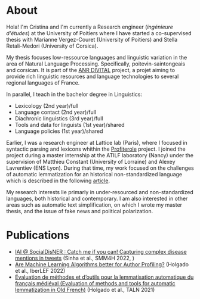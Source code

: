 
# About

Hola! I'm Cristina and I'm currently a Research engineer (*ingénieure d'études*) at the University of Poitiers where I have started a co-supervised thesis with Marianne Vergez-Couret (University of Poitiers) and Stella Retali-Medori (University of Corsica).

My thesis focuses low-ressource languages and linguistic variation in the area of Natural Language Processing. Specifically, poitevin-saintongeais and corsican. It is part of the [ANR DIVITAL](https://anr.fr/Project-ANR-17-CE23-0025) project, a projet aiming to provide rich linguistic resources and language technologies to several regional languages of France.

In parallel, I teach in the bachelor degree in Linguistics:

- Lexicology (2nd year)/full
- Language contact (2nd year)/full
- Diachronic linguistics (3rd year)/full
- Tools and data for linguists (1st year)/shared
- Language policies (1st year)/shared

Earlier, I was a research engineer at Lattice lab (Paris), where I focused in syntactic parsing and lexicons whithin the [Profiterole](https://www.lattice.cnrs.fr/amp/projets/projets-passes/projets-anr/projet-anr-profiterole/) project. I joined the project during a master internship at the ATILF laboratory (Nancy) under the supervision of Matthieu Constant (University of Lorraine) and Alexey Lavrentiev (ENS Lyon). During that time, my work focused on the challenges of automatic lemmatization for an historical non-standardized language which is described in the following [article](https://aclanthology.org/2021.jeptalnrecital-taln.14/).

My research interests lie primarly in under-resourced and non-standardized languages, both historical and contemporary. I am also interested in other areas such as automatic text simplification, on which I wrote my master thesis, and the issue of fake news and political polarization.


# Publications
- [IAI @ SocialDisNER : Catch me if you can! Capturing complex disease mentions in tweets](https://aclanthology.org/2022.smm4h-1.25) (Sinha et al., SMM4H 2022, )  
- [Are Machine Learning Algorithms better for Author Profiling?](https://ceur-ws.org/Vol-3202/politices-paper5.pdf) (Holgado et al., IberLEF 2022)
- [Évaluation de méthodes et d’outils pour la lemmatisation automatique du français médiéval (Evaluation of methods and tools for automatic lemmatization in Old French)](https://aclanthology.org/2021.jeptalnrecital-taln.14) (Holgado et al., TALN 2021)  
